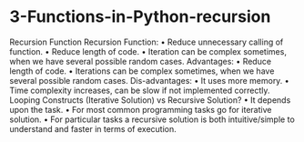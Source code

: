 # 3-Functions-in-Python-recursion
Recursion Function
Recursion Function:
•	Reduce unnecessary calling of function.
•	Reduce length of code.
•	Iteration can be complex sometimes, when we have several possible random cases.
Advantages:
•	Reduce length of code.
•	Iterations can be complex sometimes, when we have several possible random cases.
Dis-advantages:
•	It uses more memory.
•	Time complexity increases, can be slow if not implemented correctly.
Looping Constructs (Iterative Solution) vs Recursive Solution?
•	It depends upon the task.
•	For most common programming tasks go for iterative solution.
•	For particular tasks a recursive solution is both intuitive/simple to understand and faster in terms of execution.
